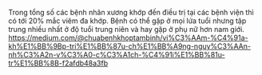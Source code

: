 Trong tổng số các bệnh nhân xương khớp đến điều trị tại các bệnh viện thì có tới 20% mắc viêm đa khớp. Bệnh có thể gặp ở mọi lứa tuổi nhưng tập trung nhiều nhất ở độ tuổi trung niên và hay gặp ở phụ nữ hơn nam giới.
https://medium.com/@chuabenhkhoptambinh/vi%C3%AAm-%C4%91a-kh%E1%BB%9Bp-tri%E1%BB%87u-ch%E1%BB%A9ng-nguy%C3%AAn-nh%C3%A2n-v%C3%A0-c%C3%A1ch-%C4%91i%E1%BB%81u-tr%E1%BB%8B-f2afdb48a3fb

